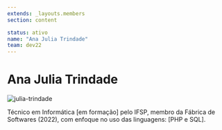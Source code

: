 ```yaml
---
extends: _layouts.members
section: content

status: ativo
name: "Ana Julia Trindade"
team: dev22
---
```


# Ana Julia Trindade

![julia-trindade]()

Técnico em Informática [em formação] pelo IFSP, membro da Fábrica de Softwares (2022), com enfoque no uso das linguagens: [PHP e SQL].